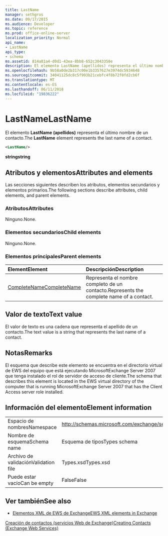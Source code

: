 ```yaml
---
title: LastName
manager: sethgros
ms.date: 09/17/2015
ms.audience: Developer
ms.topic: reference
ms.prod: office-online-server
localization_priority: Normal
api_name:
- LastName
api_type:
- schema
ms.assetid: 814a81a4-d0d1-43ea-8bb8-652c3043358e
description: El elemento LastName (apellidos) representa el último nombre de un contacto.
ms.openlocfilehash: 9b58a0de2b317c00e1b3357627e3974dc5934648
ms.sourcegitcommit: 34041125dc8c5f993b21cebfc4f8b72f0fd2cb6f
ms.translationtype: MT
ms.contentlocale: es-ES
ms.lasthandoff: 06/11/2018
ms.locfileid: "19836222"
---
```

# <a name="lastname"></a><span data-ttu-id="d48a5-103">LastName</span><span class="sxs-lookup"><span data-stu-id="d48a5-103">LastName</span></span>

<span data-ttu-id="d48a5-104">El elemento **LastName (apellidos)** representa el último nombre de un contacto.</span><span class="sxs-lookup"><span data-stu-id="d48a5-104">The **LastName** element represents the last name of a contact.</span></span> 
  
```xml
<LastName/>
```

 <span data-ttu-id="d48a5-105">**string**</span><span class="sxs-lookup"><span data-stu-id="d48a5-105">**string**</span></span>
## <a name="attributes-and-elements"></a><span data-ttu-id="d48a5-106">Atributos y elementos</span><span class="sxs-lookup"><span data-stu-id="d48a5-106">Attributes and elements</span></span>

<span data-ttu-id="d48a5-107">Las secciones siguientes describen los atributos, elementos secundarios y elementos primarios.</span><span class="sxs-lookup"><span data-stu-id="d48a5-107">The following sections describe attributes, child elements, and parent elements.</span></span>
  
### <a name="attributes"></a><span data-ttu-id="d48a5-108">Atributos</span><span class="sxs-lookup"><span data-stu-id="d48a5-108">Attributes</span></span>

<span data-ttu-id="d48a5-109">Ninguno.</span><span class="sxs-lookup"><span data-stu-id="d48a5-109">None.</span></span>
  
### <a name="child-elements"></a><span data-ttu-id="d48a5-110">Elementos secundarios</span><span class="sxs-lookup"><span data-stu-id="d48a5-110">Child elements</span></span>

<span data-ttu-id="d48a5-111">Ninguno.</span><span class="sxs-lookup"><span data-stu-id="d48a5-111">None.</span></span>
  
### <a name="parent-elements"></a><span data-ttu-id="d48a5-112">Elementos principales</span><span class="sxs-lookup"><span data-stu-id="d48a5-112">Parent elements</span></span>

|<span data-ttu-id="d48a5-113">**Element**</span><span class="sxs-lookup"><span data-stu-id="d48a5-113">**Element**</span></span>|<span data-ttu-id="d48a5-114">**Descripción**</span><span class="sxs-lookup"><span data-stu-id="d48a5-114">**Description**</span></span>|
|:-----|:-----|
|[<span data-ttu-id="d48a5-115">CompleteName</span><span class="sxs-lookup"><span data-stu-id="d48a5-115">CompleteName</span></span>](completename.md) <br/> |<span data-ttu-id="d48a5-116">Representa el nombre completo de un contacto.</span><span class="sxs-lookup"><span data-stu-id="d48a5-116">Represents the complete name of a contact.</span></span>  <br/> |
   
## <a name="text-value"></a><span data-ttu-id="d48a5-117">Valor de texto</span><span class="sxs-lookup"><span data-stu-id="d48a5-117">Text value</span></span>

<span data-ttu-id="d48a5-118">El valor de texto es una cadena que representa el apellido de un contacto.</span><span class="sxs-lookup"><span data-stu-id="d48a5-118">The text value is a string that represents the last name of a contact.</span></span>
  
## <a name="remarks"></a><span data-ttu-id="d48a5-119">Notas</span><span class="sxs-lookup"><span data-stu-id="d48a5-119">Remarks</span></span>

<span data-ttu-id="d48a5-120">El esquema que describe este elemento se encuentra en el directorio virtual de EWS del equipo que está ejecutando MicrosoftExchange Server 2007 que tenga instalado el rol de servidor de acceso de cliente.</span><span class="sxs-lookup"><span data-stu-id="d48a5-120">The schema that describes this element is located in the EWS virtual directory of the computer that is running MicrosoftExchange Server 2007 that has the Client Access server role installed.</span></span>
  
## <a name="element-information"></a><span data-ttu-id="d48a5-121">Información del elemento</span><span class="sxs-lookup"><span data-stu-id="d48a5-121">Element information</span></span>

|||
|:-----|:-----|
|<span data-ttu-id="d48a5-122">Espacio de nombres</span><span class="sxs-lookup"><span data-stu-id="d48a5-122">Namespace</span></span>  <br/> |http://schemas.microsoft.com/exchange/services/2006/types  <br/> |
|<span data-ttu-id="d48a5-123">Nombre de esquema</span><span class="sxs-lookup"><span data-stu-id="d48a5-123">Schema name</span></span>  <br/> |<span data-ttu-id="d48a5-124">Esquema de tipos</span><span class="sxs-lookup"><span data-stu-id="d48a5-124">Types schema</span></span>  <br/> |
|<span data-ttu-id="d48a5-125">Archivo de validación</span><span class="sxs-lookup"><span data-stu-id="d48a5-125">Validation file</span></span>  <br/> |<span data-ttu-id="d48a5-126">Types.xsd</span><span class="sxs-lookup"><span data-stu-id="d48a5-126">Types.xsd</span></span>  <br/> |
|<span data-ttu-id="d48a5-127">Puede estar vacío</span><span class="sxs-lookup"><span data-stu-id="d48a5-127">Can be empty</span></span>  <br/> |<span data-ttu-id="d48a5-128">False</span><span class="sxs-lookup"><span data-stu-id="d48a5-128">False</span></span>  <br/> |
   
## <a name="see-also"></a><span data-ttu-id="d48a5-129">Ver también</span><span class="sxs-lookup"><span data-stu-id="d48a5-129">See also</span></span>



- [<span data-ttu-id="d48a5-130">Elementos XML de EWS de Exchange</span><span class="sxs-lookup"><span data-stu-id="d48a5-130">EWS XML elements in Exchange</span></span>](ews-xml-elements-in-exchange.md)


[<span data-ttu-id="d48a5-131">Creación de contactos (servicios Web de Exchange)</span><span class="sxs-lookup"><span data-stu-id="d48a5-131">Creating Contacts (Exchange Web Services)</span></span>](http://msdn.microsoft.com/library/4845917e-70d1-481c-bbd7-011ec6571789%28Office.15%29.aspx)


